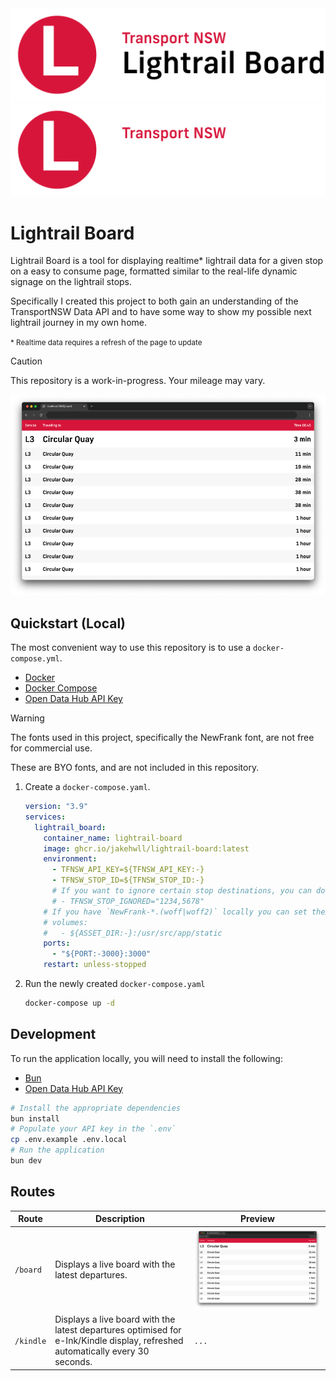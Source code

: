 <a href="#gh-light-mode-only">
<img src="./.github/assets/logo-light.png">
</a>
<a href="#gh-dark-mode-only">
<img src="./.github/assets/logo.png">
</a>
  
# Lightrail Board

Lightrail Board is a tool for displaying realtime* lightrail data for a given stop on a easy to consume page, formatted similar to the real-life dynamic signage on the lightrail stops.

Specifically I created this project to both gain an understanding of the TransportNSW Data API and to have some way to show my possible next lightrail journey in my own home.

<small>* Realtime data requires a refresh of the page to update</small>

> [!CAUTION]
> This repository is a work-in-progress. Your mileage may vary.

![Lightrail Board Screenshot](./.github/assets/preview.png)

## Quickstart (Local)

The most convenient way to use this repository is to use a `docker-compose.yml`.

- [Docker](https://www.docker.com/)
- [Docker Compose](https://docs.docker.com/compose/)
- [Open Data Hub API Key](https://opendata.transport.nsw.gov.au/get-started)

> [!WARNING]
> The fonts used in this project, specifically the NewFrank font, are not free for commercial use.
> 
> These are BYO fonts, and are not included in this repository.
   
1. Create a `docker-compose.yaml`.
   ```yaml
   version: "3.9"
   services:
     lightrail_board:
       container_name: lightrail-board
       image: ghcr.io/jakehwll/lightrail-board:latest
       environment:
         - TFNSW_API_KEY=${TFNSW_API_KEY:-}
         - TFNSW_STOP_ID=${TFNSW_STOP_ID:-}
         # If you want to ignore certain stop destinations, you can do so here.
         # - TFNSW_STOP_IGNORED="1234,5678"
       # If you have `NewFrank-*.(woff|woff2)` locally you can set them up to serve here.
       # volumes:
       #   - ${ASSET_DIR:-}:/usr/src/app/static
       ports:
         - "${PORT:-3000}:3000"
       restart: unless-stopped
   ```

2. Run the newly created `docker-compose.yaml`
   ```sh
   docker-compose up -d
   ```

## Development

To run the application locally, you will need to install the following:

- [Bun](https://bun.sh/)
- [Open Data Hub API Key](https://opendata.transport.nsw.gov.au/get-started)

```sh
# Install the appropriate dependencies
bun install
# Populate your API key in the `.env`
cp .env.example .env.local
# Run the application
bun dev
```

## Routes

| Route | Description | Preview |
| --- | --- | --- |
| `/board` | Displays a live board with the latest departures. | ![Board Screenshot](./.github/assets/preview.png) |
| `/kindle` | Displays a live board with the latest departures optimised for e-Ink/Kindle display, refreshed automatically every 30 seconds. | `...` |